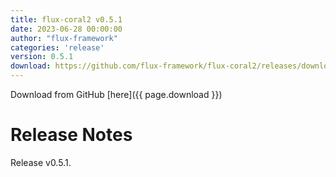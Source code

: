 ```yaml
---
title: flux-coral2 v0.5.1
date: 2023-06-28 00:00:00
author: "flux-framework"
categories: 'release'
version: 0.5.1
download: https://github.com/flux-framework/flux-coral2/releases/download/v0.5.1/flux-coral2-0.5.1.tar.gz
---
```


Download from GitHub [here]({{ page.download }})

# Release Notes

Release v0.5.1.